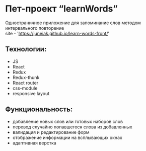 # Пет-проект “learnWords”
Одностраничное приложение для запоминание слов методом интервального повторение  
site - 'https://juneiak.github.io/learn-words-front/'  

## Технологии:
+ JS
+ React
+ Redux
+ Redux-thunk
+ React router
+ css-module
+ responsive layout

## Функциональность:

+ добавление новых слов или готовых наборов слов
+ перевод случайно попавшегося слова из добавленных 
+ валидация и редактирование форм
+ отображение информации на всплывающих окнах
+ адаптивная верстка
